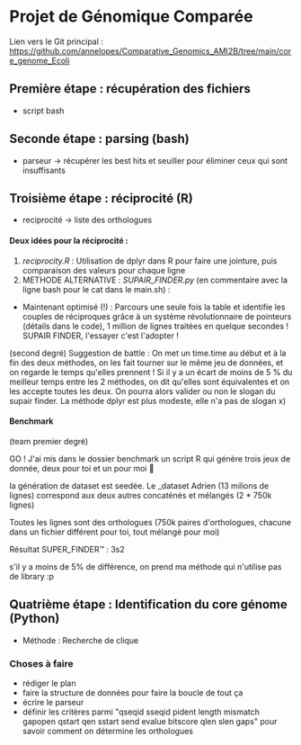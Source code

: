 # Projet de Génomique Comparée
Lien vers le Git principal : https://github.com/annelopes/Comparative_Genomics_AMI2B/tree/main/core_genome_Ecoli

## Première étape : récupération des fichiers
- script bash

## Seconde étape : parsing (bash)
- parseur → récupérer les best hits et seuiller pour éliminer ceux qui sont insuffisants

## Troisième étape : réciprocité (R)
- reciprocité → liste des orthologues

#### Deux idées pour la réciprocité :
1) *reciprocity.R* : Utilisation de dplyr dans R pour faire une jointure, puis comparaison des valeurs pour chaque ligne
2) METHODE ALTERNATIVE : *SUPAIR_FINDER.py* (en commentaire avec la ligne bash pour le cat dans le main.sh) :
- Maintenant optimisé (!) : Parcours une seule fois la table et identifie les couples de réciproques grâce à un système révolutionnaire de pointeurs (détails dans le code), 1 million de lignes traitées en quelque secondes ! SUPAIR FINDER, l'essayer c'est l'adopter !

(second degré) Suggestion de battle : On met un time.time au début et à la fin des deux méthodes, on les fait tourner sur le même jeu de données, et on regarde le temps qu'elles prennent ! Si il y a un écart de moins de 5 % du meilleur temps entre les 2 méthodes, on dit qu'elles sont équivalentes et on les accepte toutes les deux. On pourra alors valider ou non le slogan du supair finder. La méthode dplyr est plus modeste, elle n'a pas de slogan x)

#### Benchmark
(team premier degré)

GO ! J'ai mis dans le dossier benchmark un script R qui génère trois jeux de donnée, deux pour toi et un pour moi 👀

la génération de dataset est seedée. Le \_dataset Adrien (13 milions de lignes) correspond aux deux autres concaténés et mélangés (2 * 750k lignes)

Toutes les lignes sont des orthologues (750k paires d'orthologues, chacune dans un fichier différent pour toi, tout mélangé pour moi)

Résultat SUPER_FINDER™ : 3s2

s'il y a moins de 5% de différence, on prend ma méthode qui n'utilise pas de library :p


## Quatrième étape : Identification du core génome (Python)
- Méthode : Recherche de clique

### Choses à faire
- rédiger le plan
- faire la structure de données pour faire la boucle de tout ça
- écrire le parseur
- définir les critères parmi "qseqid sseqid pident length mismatch gapopen qstart qen sstart send evalue bitscore qlen slen gaps" pour savoir comment on détermine les orthologues
